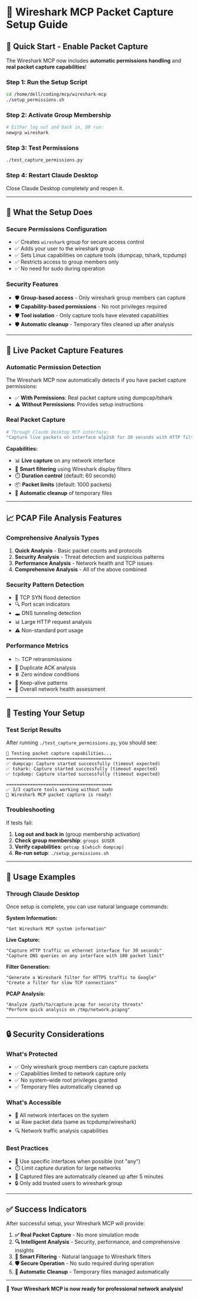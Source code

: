 # 🦈 Wireshark MCP Packet Capture Setup Guide

## 🚀 Quick Start - Enable Packet Capture

The Wireshark MCP now includes **automatic permissions handling** and **real packet capture capabilities**!

### **Step 1: Run the Setup Script**
```bash
cd /home/dell/coding/mcp/wireshark-mcp
./setup_permissions.sh
```

### **Step 2: Activate Group Membership**
```bash
# Either log out and back in, OR run:
newgrp wireshark
```

### **Step 3: Test Permissions**
```bash
./test_capture_permissions.py
```

### **Step 4: Restart Claude Desktop**
Close Claude Desktop completely and reopen it.

---

## 🔧 What the Setup Does

### **Secure Permissions Configuration**
- ✅ Creates `wireshark` group for secure access control
- ✅ Adds your user to the wireshark group
- ✅ Sets Linux capabilities on capture tools (dumpcap, tshark, tcpdump)
- ✅ Restricts access to group members only
- ✅ No need for sudo during operation

### **Security Features**
- 🛡️ **Group-based access** - Only wireshark group members can capture
- 🛡️ **Capability-based permissions** - No root privileges required
- 🛡️ **Tool isolation** - Only capture tools have elevated capabilities
- 🛡️ **Automatic cleanup** - Temporary files cleaned up after analysis

---

## 📡 Live Packet Capture Features

### **Automatic Permission Detection**
The Wireshark MCP now automatically detects if you have packet capture permissions:

- ✅ **With Permissions**: Real packet capture using dumpcap/tshark
- ⚠️ **Without Permissions**: Provides setup instructions

### **Real Packet Capture**
```bash
# Through Claude Desktop MCP interface:
"Capture live packets on interface wlp2s0 for 30 seconds with HTTP filter"
```

**Capabilities:**
- 📊 **Live capture** on any network interface
- 🎯 **Smart filtering** using Wireshark display filters
- ⏱️ **Duration control** (default: 60 seconds)
- 📦 **Packet limits** (default: 1000 packets)
- 🧹 **Automatic cleanup** of temporary files

---

## 📈 PCAP File Analysis Features

### **Comprehensive Analysis Types**
1. **Quick Analysis** - Basic packet counts and protocols
2. **Security Analysis** - Threat detection and suspicious patterns
3. **Performance Analysis** - Network health and TCP issues
4. **Comprehensive Analysis** - All of the above combined

### **Security Pattern Detection**
- 🚨 TCP SYN flood detection
- 🔍 Port scan indicators
- 🕳️ DNS tunneling detection
- 📊 Large HTTP request analysis
- ⚠️ Non-standard port usage

### **Performance Metrics**
- 📉 TCP retransmissions
- 🔄 Duplicate ACK analysis
- ⏸️ Zero window conditions
- 💓 Keep-alive patterns
- 🏥 Overall network health assessment

---

## 🧪 Testing Your Setup

### **Test Script Results**
After running `./test_capture_permissions.py`, you should see:
```
🧪 Testing packet capture capabilities...
========================================
✅ dumpcap: Capture started successfully (timeout expected)
✅ tshark: Capture started successfully (timeout expected)  
✅ tcpdump: Capture started successfully (timeout expected)

========================================
✅ 3/3 capture tools working without sudo
🚀 Wireshark MCP packet capture is ready!
```

### **Troubleshooting**
If tests fail:
1. **Log out and back in** (group membership activation)
2. **Check group membership**: `groups $USER`
3. **Verify capabilities**: `getcap $(which dumpcap)`
4. **Re-run setup**: `./setup_permissions.sh`

---

## 🎯 Usage Examples

### **Through Claude Desktop**
Once setup is complete, you can use natural language commands:

**System Information:**
```
"Get Wireshark MCP system information"
```

**Live Capture:**
```
"Capture HTTP traffic on ethernet interface for 30 seconds"
"Capture DNS queries on any interface with 100 packet limit"
```

**Filter Generation:**
```
"Generate a Wireshark filter for HTTPS traffic to Google"
"Create a filter for slow TCP connections"
```

**PCAP Analysis:**
```
"Analyze /path/to/capture.pcap for security threats"
"Perform quick analysis on /tmp/network.pcapng"
```

---

## 🔒 Security Considerations

### **What's Protected**
- ✅ Only wireshark group members can capture packets
- ✅ Capabilities limited to network capture only
- ✅ No system-wide root privileges granted
- ✅ Temporary files automatically cleaned up

### **What's Accessible**
- 📡 All network interfaces on the system
- 📊 Raw packet data (same as tcpdump/wireshark)
- 🔍 Network traffic analysis capabilities

### **Best Practices**
- 🎯 Use specific interfaces when possible (not "any")
- ⏱️ Limit capture duration for large networks
- 🧹 Captured files are automatically cleaned up after 5 minutes
- 🔒 Only add trusted users to wireshark group

---

## ✅ Success Indicators

After successful setup, your Wireshark MCP will provide:

1. **✅ Real Packet Capture** - No more simulation mode
2. **🔍 Intelligent Analysis** - Security, performance, and comprehensive insights
3. **🎯 Smart Filtering** - Natural language to Wireshark filters
4. **🛡️ Secure Operation** - No sudo required during operation
5. **🧹 Automatic Cleanup** - Temporary files managed automatically

---

**🎉 Your Wireshark MCP is now ready for professional network analysis!**
